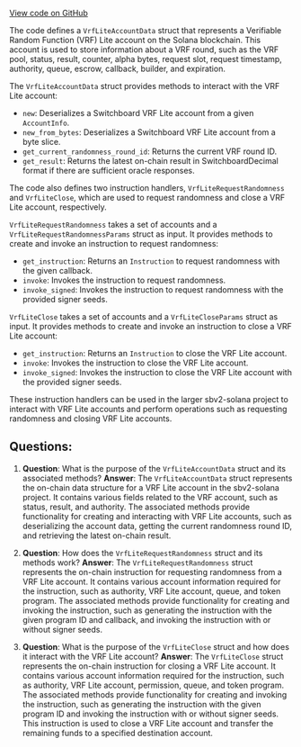 [View code on GitHub](https://github.com/switchboard-xyz/sbv2-solana/blob/master/rust/switchboard-v2/src/vrf_lite.rs)

The code defines a `VrfLiteAccountData` struct that represents a Verifiable Random Function (VRF) Lite account on the Solana blockchain. This account is used to store information about a VRF round, such as the VRF pool, status, result, counter, alpha bytes, request slot, request timestamp, authority, queue, escrow, callback, builder, and expiration.

The `VrfLiteAccountData` struct provides methods to interact with the VRF Lite account:

- `new`: Deserializes a Switchboard VRF Lite account from a given `AccountInfo`.
- `new_from_bytes`: Deserializes a Switchboard VRF Lite account from a byte slice.
- `get_current_randomness_round_id`: Returns the current VRF round ID.
- `get_result`: Returns the latest on-chain result in SwitchboardDecimal format if there are sufficient oracle responses.

The code also defines two instruction handlers, `VrfLiteRequestRandomness` and `VrfLiteClose`, which are used to request randomness and close a VRF Lite account, respectively.

`VrfLiteRequestRandomness` takes a set of accounts and a `VrfLiteRequestRandomnessParams` struct as input. It provides methods to create and invoke an instruction to request randomness:

- `get_instruction`: Returns an `Instruction` to request randomness with the given callback.
- `invoke`: Invokes the instruction to request randomness.
- `invoke_signed`: Invokes the instruction to request randomness with the provided signer seeds.

`VrfLiteClose` takes a set of accounts and a `VrfLiteCloseParams` struct as input. It provides methods to create and invoke an instruction to close a VRF Lite account:

- `get_instruction`: Returns an `Instruction` to close the VRF Lite account.
- `invoke`: Invokes the instruction to close the VRF Lite account.
- `invoke_signed`: Invokes the instruction to close the VRF Lite account with the provided signer seeds.

These instruction handlers can be used in the larger sbv2-solana project to interact with VRF Lite accounts and perform operations such as requesting randomness and closing VRF Lite accounts.
## Questions: 
 1. **Question**: What is the purpose of the `VrfLiteAccountData` struct and its associated methods?
   **Answer**: The `VrfLiteAccountData` struct represents the on-chain data structure for a VRF Lite account in the sbv2-solana project. It contains various fields related to the VRF account, such as status, result, and authority. The associated methods provide functionality for creating and interacting with VRF Lite accounts, such as deserializing the account data, getting the current randomness round ID, and retrieving the latest on-chain result.

2. **Question**: How does the `VrfLiteRequestRandomness` struct and its methods work?
   **Answer**: The `VrfLiteRequestRandomness` struct represents the on-chain instruction for requesting randomness from a VRF Lite account. It contains various account information required for the instruction, such as authority, VRF Lite account, queue, and token program. The associated methods provide functionality for creating and invoking the instruction, such as generating the instruction with the given program ID and callback, and invoking the instruction with or without signer seeds.

3. **Question**: What is the purpose of the `VrfLiteClose` struct and how does it interact with the VRF Lite account?
   **Answer**: The `VrfLiteClose` struct represents the on-chain instruction for closing a VRF Lite account. It contains various account information required for the instruction, such as authority, VRF Lite account, permission, queue, and token program. The associated methods provide functionality for creating and invoking the instruction, such as generating the instruction with the given program ID and invoking the instruction with or without signer seeds. This instruction is used to close a VRF Lite account and transfer the remaining funds to a specified destination account.